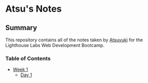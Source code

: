 # Atsu's Notes
## Summary
This repository contains all of the notes taken by [Atsuyuki](https://github.com/atyoshimatsu) for the Lighthouse Labs Web Development Bootcamp.

### Table of Contents
* [Week 1](/Week_1/)
  * [Day 1](/Week_1/Day_1/)

